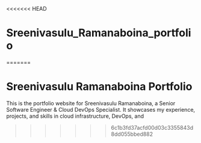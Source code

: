 <<<<<<< HEAD
# Sreenivasulu_Ramanaboina_portfolio
=======
# Sreenivasulu Ramanaboina Portfolio

This is the portfolio website for Sreenivasulu Ramanaboina, a Senior Software Engineer & Cloud DevOps Specialist. It showcases my experience, projects, and skills in cloud infrastructure, DevOps, and
>>>>>>> 6c1b3fd37acfd00d03c3355843d8dd055bbed882
